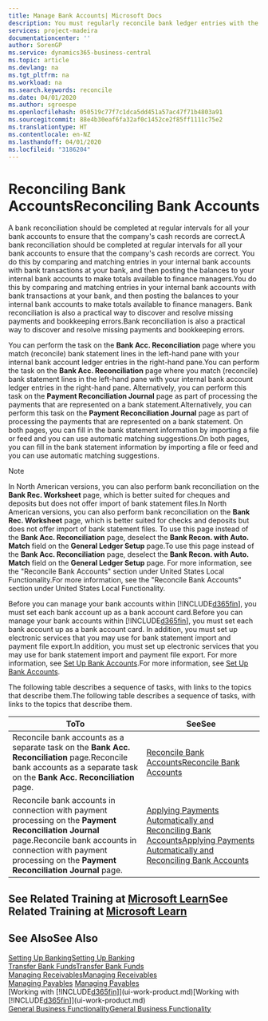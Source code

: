 ```yaml
---
title: Manage Bank Accounts| Microsoft Docs
description: You must regularly reconcile bank ledger entries with the related bank transactions in your bank accounts.
services: project-madeira
documentationcenter: ''
author: SorenGP
ms.service: dynamics365-business-central
ms.topic: article
ms.devlang: na
ms.tgt_pltfrm: na
ms.workload: na
ms.search.keywords: reconcile
ms.date: 04/01/2020
ms.author: sgroespe
ms.openlocfilehash: 050519c77f7c1dca5dd451a57ac47f71b4803a91
ms.sourcegitcommit: 88e4b30eaf6fa32af0c1452ce2f85ff1111c75e2
ms.translationtype: HT
ms.contentlocale: en-NZ
ms.lasthandoff: 04/01/2020
ms.locfileid: "3186204"
---
```

# <a name="reconciling-bank-accounts"></a><span data-ttu-id="dff23-103">Reconciling Bank Accounts</span><span class="sxs-lookup"><span data-stu-id="dff23-103">Reconciling Bank Accounts</span></span>
<span data-ttu-id="dff23-104">A bank reconciliation should be completed at regular intervals for all your bank accounts to ensure that the company's cash records are correct.</span><span class="sxs-lookup"><span data-stu-id="dff23-104">A bank reconciliation should be completed at regular intervals for all your bank accounts to ensure that the company's cash records are correct.</span></span> <span data-ttu-id="dff23-105">You do this by comparing and matching entries in your internal bank accounts with bank transactions at your bank, and then posting the balances to your internal bank accounts to make totals available to finance managers.</span><span class="sxs-lookup"><span data-stu-id="dff23-105">You do this by comparing and matching entries in your internal bank accounts with bank transactions at your bank, and then posting the balances to your internal bank accounts to make totals available to finance managers.</span></span> <span data-ttu-id="dff23-106">Bank reconciliation is also a practical way to discover and resolve missing payments and bookkeeping errors.</span><span class="sxs-lookup"><span data-stu-id="dff23-106">Bank reconciliation is also a practical way to discover and resolve missing payments and bookkeeping errors.</span></span>

<span data-ttu-id="dff23-107">You can perform the task on the **Bank Acc. Reconciliation** page where you match (reconcile) bank statement lines in the left-hand pane with your internal bank account ledger entries in the right-hand pane.</span><span class="sxs-lookup"><span data-stu-id="dff23-107">You can perform the task on the **Bank Acc. Reconciliation** page where you match (reconcile) bank statement lines in the left-hand pane with your internal bank account ledger entries in the right-hand pane.</span></span> <span data-ttu-id="dff23-108">Alternatively, you can perform this task on the **Payment Reconciliation Journal** page as part of processing the payments that are represented on a bank statement.</span><span class="sxs-lookup"><span data-stu-id="dff23-108">Alternatively, you can perform this task on the **Payment Reconciliation Journal** page as part of processing the payments that are represented on a bank statement.</span></span> <span data-ttu-id="dff23-109">On both pages, you can fill in the bank statement information by importing a file or feed and you can use automatic matching suggestions.</span><span class="sxs-lookup"><span data-stu-id="dff23-109">On both pages, you can fill in the bank statement information by importing a file or feed and you can use automatic matching suggestions.</span></span>

> [!NOTE]  
> <span data-ttu-id="dff23-110">In North American versions, you can also perform bank reconciliation on the **Bank Rec. Worksheet** page, which is better suited for cheques and deposits but does not offer import of bank statement files.</span><span class="sxs-lookup"><span data-stu-id="dff23-110">In North American versions, you can also perform bank reconciliation on the **Bank Rec. Worksheet** page, which is better suited for checks and deposits but does not offer import of bank statement files.</span></span> <span data-ttu-id="dff23-111">To use this page instead of the **Bank Acc. Reconciliation** page, deselect the **Bank Recon. with Auto. Match** field on the **General Ledger Setup** page.</span><span class="sxs-lookup"><span data-stu-id="dff23-111">To use this page instead of the **Bank Acc. Reconciliation** page, deselect the **Bank Recon. with Auto. Match** field on the **General Ledger Setup** page.</span></span> <span data-ttu-id="dff23-112">For more information, see the "Reconcile Bank Accounts" section under United States Local Functionality.</span><span class="sxs-lookup"><span data-stu-id="dff23-112">For more information, see the "Reconcile Bank Accounts" section under United States Local Functionality.</span></span>

<span data-ttu-id="dff23-113">Before you can manage your bank accounts within [!INCLUDE[d365fin](includes/d365fin_md.md)], you must set each bank account up as a bank account card.</span><span class="sxs-lookup"><span data-stu-id="dff23-113">Before you can manage your bank accounts within [!INCLUDE[d365fin](includes/d365fin_md.md)], you must set each bank account up as a bank account card.</span></span> <span data-ttu-id="dff23-114">In addition, you must set up electronic services that you may use for bank statement import and payment file export.</span><span class="sxs-lookup"><span data-stu-id="dff23-114">In addition, you must set up electronic services that you may use for bank statement import and payment file export.</span></span> <span data-ttu-id="dff23-115">For more information, see [Set Up Bank Accounts](bank-setup-banking.md).</span><span class="sxs-lookup"><span data-stu-id="dff23-115">For more information, see [Set Up Bank Accounts](bank-setup-banking.md).</span></span>

<span data-ttu-id="dff23-116">The following table describes a sequence of tasks, with links to the topics that describe them.</span><span class="sxs-lookup"><span data-stu-id="dff23-116">The following table describes a sequence of tasks, with links to the topics that describe them.</span></span>

| <span data-ttu-id="dff23-117">To</span><span class="sxs-lookup"><span data-stu-id="dff23-117">To</span></span> | <span data-ttu-id="dff23-118">See</span><span class="sxs-lookup"><span data-stu-id="dff23-118">See</span></span> |
| --- | --- |
| <span data-ttu-id="dff23-119">Reconcile bank accounts as a separate task on the **Bank Acc. Reconciliation** page.</span><span class="sxs-lookup"><span data-stu-id="dff23-119">Reconcile bank accounts as a separate task on the **Bank Acc. Reconciliation** page.</span></span> |[<span data-ttu-id="dff23-120">Reconcile Bank Accounts</span><span class="sxs-lookup"><span data-stu-id="dff23-120">Reconcile Bank Accounts</span></span>](bank-how-reconcile-bank-accounts-separately.md) |
| <span data-ttu-id="dff23-121">Reconcile bank accounts in connection with payment processing on the **Payment Reconciliation Journal** page.</span><span class="sxs-lookup"><span data-stu-id="dff23-121">Reconcile bank accounts in connection with payment processing on the **Payment Reconciliation Journal** page.</span></span> |[<span data-ttu-id="dff23-122">Applying Payments Automatically and Reconciling Bank Accounts</span><span class="sxs-lookup"><span data-stu-id="dff23-122">Applying Payments Automatically and Reconciling Bank Accounts</span></span>](receivables-apply-payments-auto-reconcile-bank-accounts.md) |

## <a name="see-related-training-at-microsoft-learn"></a><span data-ttu-id="dff23-123">See Related Training at [Microsoft Learn](/learn/paths/reconcile-bank-accounts-dynamics-365-business-central/)</span><span class="sxs-lookup"><span data-stu-id="dff23-123">See Related Training at [Microsoft Learn](/learn/paths/reconcile-bank-accounts-dynamics-365-business-central/)</span></span>

## <a name="see-also"></a><span data-ttu-id="dff23-124">See Also</span><span class="sxs-lookup"><span data-stu-id="dff23-124">See Also</span></span>
[<span data-ttu-id="dff23-125">Setting Up Banking</span><span class="sxs-lookup"><span data-stu-id="dff23-125">Setting Up Banking</span></span>](bank-setup-banking.md)  
[<span data-ttu-id="dff23-126">Transfer Bank Funds</span><span class="sxs-lookup"><span data-stu-id="dff23-126">Transfer Bank Funds</span></span>](bank-how-transfer-bank-funds.md)  
[<span data-ttu-id="dff23-127">Managing Receivables</span><span class="sxs-lookup"><span data-stu-id="dff23-127">Managing Receivables</span></span>](receivables-manage-receivables.md)  
<span data-ttu-id="dff23-128">[Managing Payables](payables-manage-payables.md)  </span><span class="sxs-lookup"><span data-stu-id="dff23-128">[Managing Payables](payables-manage-payables.md)  </span></span>  
<span data-ttu-id="dff23-129">[Working with [!INCLUDE[d365fin](includes/d365fin_md.md)]](ui-work-product.md)</span><span class="sxs-lookup"><span data-stu-id="dff23-129">[Working with [!INCLUDE[d365fin](includes/d365fin_md.md)]](ui-work-product.md)</span></span>  
[<span data-ttu-id="dff23-130">General Business Functionality</span><span class="sxs-lookup"><span data-stu-id="dff23-130">General Business Functionality</span></span>](ui-across-business-areas.md)
